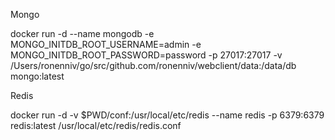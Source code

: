 Mongo

docker run -d --name mongodb -e MONGO_INITDB_ROOT_USERNAME=admin -e MONGO_INITDB_ROOT_PASSWORD=password -p 27017:27017 -v /Users/ronenniv/go/src/github.com/ronenniv/webclient/data:/data/db mongo:latest

Redis

docker run -d -v $PWD/conf:/usr/local/etc/redis --name redis -p 6379:6379 redis:latest /usr/local/etc/redis/redis.conf